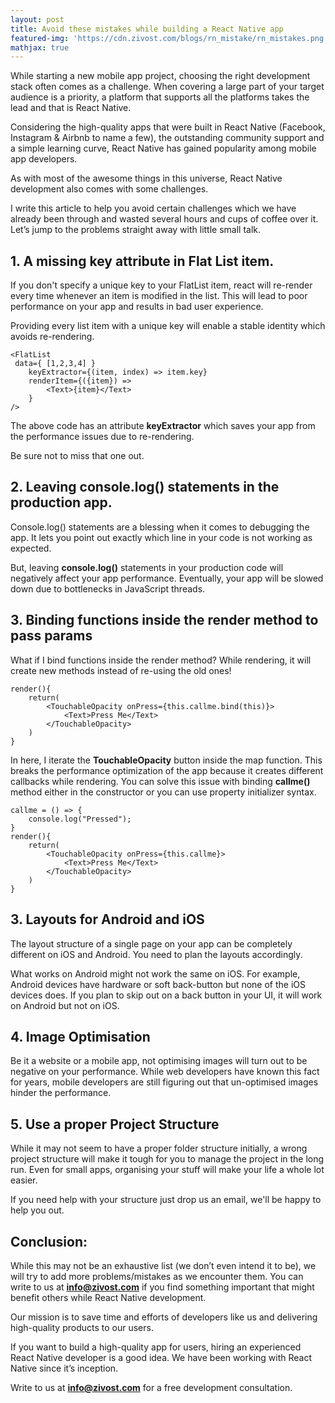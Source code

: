 ```yaml
---
layout: post
title: Avoid these mistakes while building a React Native app
featured-img: 'https://cdn.zivost.com/blogs/rn_mistake/rn_mistakes.png'
mathjax: true
---
```


While starting a new mobile app project, choosing the right development stack often comes as a challenge. When covering a large part of your target audience is a priority, a platform that supports all the platforms takes the lead and that is React Native.

Considering the high-quality apps that were built in React Native (Facebook, Instagram & Airbnb to name a few), the outstanding community support and a simple learning curve, React Native has gained popularity among mobile app developers.

As with most of the awesome things in this universe, React Native development also comes with some challenges.

I write this article to help you avoid certain challenges which we have already been through and wasted several hours and cups of coffee over it. Let’s jump to the problems straight away with little small talk.

## 1\. A missing key attribute in Flat List item.

If you don't specify a unique key to your FlatList item, react will re-render every time whenever an item is modified in the list. This will lead to poor performance on your app and results in bad user experience.

Providing every list item with a unique key will enable a stable identity which avoids re-rendering.

~~~JSX
<FlatList
 data={ [1,2,3,4] }
    keyExtractor={(item, index) => item.key}
    renderItem={({item}) =>
        <Text>{item}</Text>
    }
/>
~~~

The above code has an attribute **keyExtractor** which saves your app from the performance issues due to re-rendering.&nbsp;

Be sure not to miss that one out.

## 2\. Leaving **console.log()** statements in the production app.

Console.log() statements are a blessing when it comes to debugging the app. It lets you point out exactly which line in your code is not working as expected.

But, leaving **console.log()** statements in your production code will negatively affect your app performance. Eventually, your app will be slowed down due to bottlenecks in JavaScript threads.

## 3\. Binding functions inside the render method to pass params

What if I bind functions inside the render method? While rendering, it will create new methods instead of re-using the old ones\!

~~~JSX
render(){
    return(
        <TouchableOpacity onPress={this.callme.bind(this)}>
            <Text>Press Me</Text>
        </TouchableOpacity>
    )
}
~~~

In here, I iterate the **TouchableOpacity** button inside the map function. This breaks the performance optimization of the app because it creates different callbacks while rendering. You can solve this issue with binding **callme()** method either in the constructor or you can use property initializer syntax.

~~~JSX
callme = () => {
    console.log("Pressed");
}
render(){
    return(
        <TouchableOpacity onPress={this.callme}>
            <Text>Press Me</Text>
        </TouchableOpacity>
    )
}
~~~

## 3\. Layouts for Android and iOS

The layout structure of a single page on your app can be completely different on iOS and Android. You need to plan the layouts accordingly.

What works on Android might not work the same on iOS. For example, Android devices have hardware or soft back-button but none of the iOS devices does. If you plan to skip out on a back button in your UI, it will work on Android but not on iOS.

## 4\. Image Optimisation

Be it a website or a mobile app, not optimising images will turn out to be negative on your performance. While web developers have known this fact for years, mobile developers are still figuring out that un-optimised images hinder the performance.

## 5\. Use a proper Project Structure

While it may not seem to have a proper folder structure initially, a wrong project structure will make it tough for you to manage the project in the long run. Even for small apps, organising your stuff will make your life a whole lot easier.

If you need help with your structure just drop us an email, we'll be happy to help you out.

## Conclusion:

While this may not be an exhaustive list (we don’t even intend it to be), we will try to add more problems/mistakes as we encounter them. You can write to us at **info@zivost.com** if you find something important that might benefit others while React Native development.&nbsp;

Our mission is to save time and efforts of developers like us and delivering high-quality products to our users.

If you want to build a high-quality app for users, hiring an experienced React Native developer is a good idea. We have been working with React Native since it’s inception.&nbsp;

Write to us at **info@zivost.com** for a free development consultation.